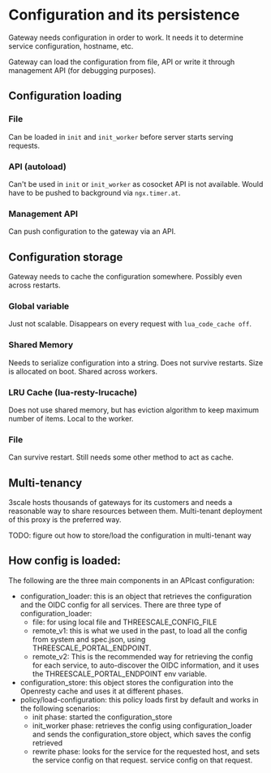 # Configuration and its persistence

Gateway needs configuration in order to work. It needs it to determine service configuration, hostname, etc.

Gateway can load the configuration from file, API or write it through management API (for debugging purposes).

## Configuration loading

### File

Can be loaded in `init` and `init_worker` before server starts serving requests. 

### API (autoload)

Can't be used in `init` or `init_worker` as cosocket API is not available. Would have to be pushed to background via `ngx.timer.at`.

### Management API

Can push configuration to the gateway via an API. 

## Configuration storage

Gateway needs to cache the configuration somewhere. Possibly even across restarts.

### Global variable

Just not scalable. Disappears on every request with `lua_code_cache off`.

### Shared Memory

Needs to serialize configuration into a string. Does not survive restarts. Size is allocated on boot. Shared across workers.

### LRU Cache (lua-resty-lrucache)

Does not use shared memory, but has eviction algorithm to keep maximum number of items. Local to the worker.

### File

Can survive restart. Still needs some other method to act as cache.

## Multi-tenancy

3scale hosts thousands of gateways for its customers and needs a reasonable way to share resources between them. Multi-tenant deployment of this proxy is the preferred way.

TODO: figure out how to store/load the configuration in multi-tenant way


## How config is loaded:

The following are the three main components in an APIcast configuration:

- configuration_loader: this is an object that retrieves the configuration and the
OIDC config for all services. There are three type of configuration_loader:
    - file: for using local file and THREESCALE_CONFIG_FILE
    - remote_v1: this is what we used in the past, to load all the config from
      system and spec.json, using THREESCALE_PORTAL_ENDPOINT.
    - remote_v2: This is the recommended way for retrieving the config for each service, to auto-discover the OIDC information, and it uses the THREESCALE_PORTAL_ENDPOINT env variable.
- configuration_store: this object stores the configuration into the Openresty cache and uses it at different phases.
- policy/load-configuration: this policy loads first by default and works in the following scenarios:
    - init phase: started the configuration_store
    - init_worker phase: retrieves the config using configuration_loader and sends the configuration_store object, which saves the config retrieved
    - rewrite phase: looks for the service for the requested host, and sets the service config on that request.
      service config on that request.

